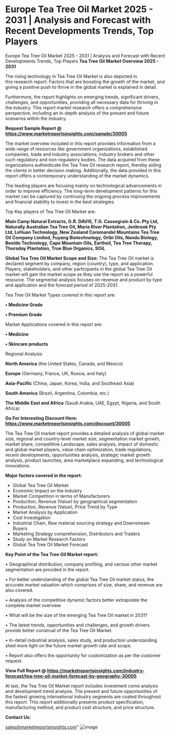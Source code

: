 # Europe Tea Tree Oil Market 2025 - 2031 | Analysis and Forecast with Recent Developments Trends, Top Players
 Europe Tea Tree Oil Market 2025 - 2031 | Analysis and Forecast with Recent Developments Trends, Top Players
<Strong> Tea Tree Oil Market Overview 2025 - 2031</strong>

The rising technology in Tea Tree Oil Market is also depicted in this research report. Factors that are boosting the growth of the market, and giving a positive push to thrive in the global market is explained in detail.

Furthermore, the report highlights on emerging trends, significant drivers, challenges, and opportunities, providing all necessary data for thriving in the industry. This report market research offers a comprehensive perspective, including an in-depth analysis of the present and future scenarios within the industry.

<strong>Request Sample Report @ <a href=https://www.marketreportsinsights.com/sample/30005>https://www.marketreportsinsights.com/sample/30005</a></strong>

The market overview included in this report provides information from a wide range of resources like government organizations, established companies, trade and industry associations, industry brokers and other such regulatory and non-regulatory bodies. The data acquired from these organizations authenticate the Tea Tree Oil research report, thereby aiding the clients in better decision making. Additionally, the data provided in this report offers a contemporary understanding of the market dynamics.

The leading players are focusing mainly on technological advancements in order to improve efficiency. The long-term development patterns for this market can be captured by continuing the ongoing process improvements and financial stability to invest in the best strategies.

Top Key players of Tea Tree Oil Market are:

<strong>Main Camp Natural Extracts, G.R. DAVIS, T.G. Cassegrain & Co. Pty Ltd, Naturally Australian Tea Tree Oil, Maria River Plantation, Jenbrook Pty Ltd, LvHuan Technology, New Zealand Coromandel Mountains Tea Tree Oil Company Limited, Fuyang Biotechnology, Oribi Oils, Nandu Biology, Bestdo Technology, Cape Mountain Oils, Earthoil, Tea Tree Therapy, Thursday Plantation, True Blue Organics, SOiL</strong>

<strong><b>Global Tea Tree Oil Market Scope and Size:</b></strong>
The Tea Tree Oil market is declared segment by company, region (country), type, and application. Players, stakeholders, and other participants in the global Tea Tree Oil market will gain the market scope as they use the report as a powerful resource. The segmental analysis focuses on revenue and product by type and application and the forecast period of 2025-2031.

Tea Tree Oil Market Types covered in this report are:

<strong>• Medicine Grade

• Premium Grade</strong>

Market Applications covered in this report are:

<strong>• Medicine

• Skincare products</strong> 

Regional Analysis

<strong>North America</strong> (the United States, Canada, and Mexico)

<strong>Europe</strong> (Germany, France, UK, Russia, and Italy)

<strong>Asia-Pacific</strong> (China, Japan, Korea, India, and Southeast Asia)

<strong>South America</strong> (Brazil, Argentina, Colombia, etc.)

<strong>The Middle East and Africa</strong> (Saudi Arabia, UAE, Egypt, Nigeria, and South Africa)

<strong>Go For Interesting Discount Here: <a href=https://www.marketreportsinsights.com/discount/30005>https://www.marketreportsinsights.com/discount/30005</a></strong>

The Tea Tree Oil market report provides a detailed analysis of global market size, regional and country-level market size, segmentation market growth, market share, competitive Landscape, sales analysis, impact of domestic and global market players, value chain optimization, trade regulations, recent developments, opportunities analysis, strategic market growth analysis, product launches, area marketplace expanding, and technological innovations.

<strong><b>Major factors covered in the report:</b></strong>
<ul>
  <li>Global Tea Tree Oil Market </li>
  <li>Economic Impact on the Industry</li>
  <li>Market Competition in terms of Manufacturers</li>
  <li>Production, Revenue (Value) by geographical segmentation</li>
  <li>Production, Revenue (Value), Price Trend by Type</li>
  <li>Market Analysis by Application</li>
  <li>Cost Investigation</li>
  <li>Industrial Chain, Raw material sourcing strategy and Downstream Buyers</li>
  <li>Marketing Strategy comprehension, Distributors and Traders</li>
  <li>Study on Market Research Factors</li>
  <li>Global Tea Tree Oil Market Forecast</li>
</ul>

<strong><b>Key Point of the Tea Tree Oil Market report:</b></strong>

• Geographical distribution, company profiling, and various other market segmentation are provided in the report.

• For better understanding of the global Tea Tree Oil market status, the accurate market valuation which comprises of size, share, and revenue are also covered.

• Analysis of the competitive dynamic factors better extrapolate the complete market overview

• What will be the size of the emerging Tea Tree Oil market in 2031?

• The latest trends, opportunities and challenges, and growth drivers provide better construal of the Tea Tree Oil Market.

• In-detail industrial analysis, sales study, and production understanding shed more light on the future market growth rate and scope.

• Report also offers the opportunity for customization as per the customer request.

<strong><b>View Full Report @ <a href=https://marketreportsinsights.com/industry-forecast/tea-tree-oil-market-forecast-by-geography-30005>https://marketreportsinsights.com/industry-forecast/tea-tree-oil-market-forecast-by-geography-30005</a></b></strong>


At last, the Tea Tree Oil Market report includes investment come analysis and development trend analysis. The present and future opportunities of the fastest growing international industry segments are coated throughout this report. This report additionally presents product specification, manufacturing method, and product cost structure, and price structure.

<strong>Contact Us:</strong>

sales@marketreportsinsights.com"
![image](https://github.com/user-attachments/assets/f47a1e57-019e-4869-92ec-2f6a807103cf)
